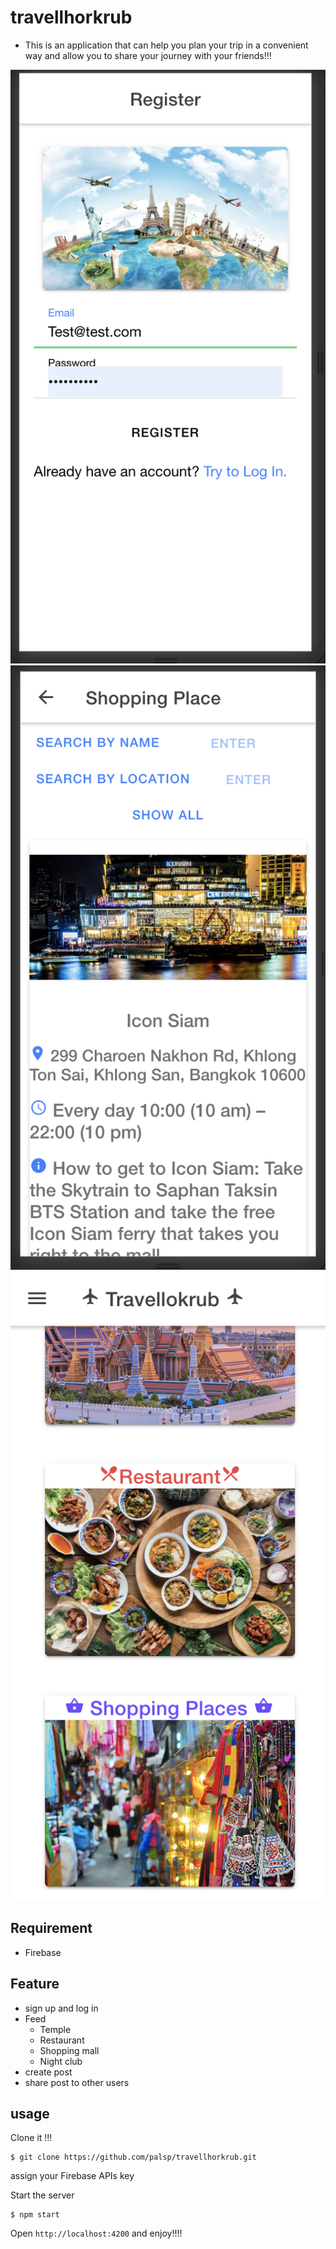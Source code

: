 # travellhorkrub

- This is an application that can help you plan your trip in a convenient way and allow you to share your journey with your friends!!!

![Sample App Image](./img/sample-app-img-3.png)![Sample App Image](./img/sample-app-img-1.png)![Sample App Image](./img/sample-app-img-2.png)


## Requirement
 - Firebase

## Feature
 - sign up and log in
 - Feed
   - Temple
   - Restaurant
   - Shopping mall
   - Night club
 - create post
 - share post to other users
 
 ## usage 
 
 Clone it !!!
 
 ```
 $ git clone https://github.com/palsp/travellhorkrub.git 
 ```
  
 assign your Firebase APIs key
 
 
  Start the server
 
 ```
 $ npm start
 ```
 
 Open `http://localhost:4200`  and enjoy!!!!
 
 
